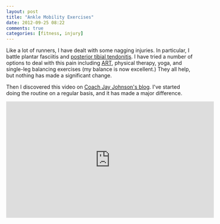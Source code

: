 ```yaml
---
layout: post
title: "Ankle Mobility Exercises"
date: 2012-09-25 08:22
comments: true
categories: [fitness, injury]
---
```

Like a lot of runners, I have dealt with some nagging injuries. In particular, I battle plantar fasciitis and [posterior tibial tendonitis](http://www.sportsmd.com/sportsmd_articles/id/319.aspx). I have tried a number of options to deal with this pain including [ART](http://www.activerelease.com), physical therapy, yoga, and single-leg balancing exercises (my balance is now excellent.) They all help, but nothing has made a significant change.

Then I discovered this video on [Coach Jay Johnson's blog](http://www.coachjayjohnson.com/2012/08/phil-wharton-foot-and-ankle-routine/). I've started doing the routine on a regular basis, and it has made a major difference.

<iframe width="560" height="315" src="http://www.youtube.com/embed/RZCsjmN1LEM" frameborder="0" allowfullscreen></iframe>